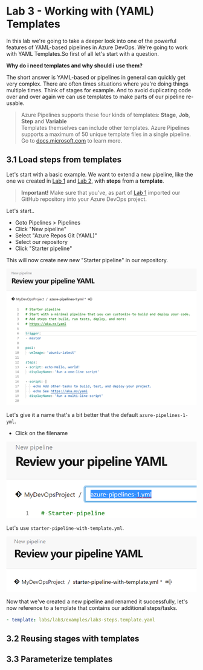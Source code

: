 # Lab 3 - Working with (YAML) Templates

In this lab we're going to take a deeper look into one of the powerful features of YAML-based pipelines in Azure DevOps. We're going to work with YAML Templates.So first of all let's start with a question.

**Why do i need templates and why should i use them?**

The short answer is YAML-based or pipelines in general can quickly get very complex. There are often times situations where you're doing things multiple times. Think of stages for example. And to avoid duplicating code over and over again we can use templates to make parts of our pipeline re-usable.

> Azure Pipelines supports these four kinds of templates: **Stage**, **Job**, **Step** and **Variable**  
> Templates themselves can include other templates. Azure Pipelines supports a maximum of 50 unique template files in a single pipeline. Go to [docs.microsoft.com](https://docs.microsoft.com/azure/devops/pipelines/yaml-schema?view=azure-devops&tabs=schema#template-references) to learn more.

## 3.1 Load steps from templates

Let's start with a basic example. We want to extend a new pipeline, like the one we created in [Lab 1](/labs/lab1/lab1.md) and [Lab 2](/labs/lab2/lab2.md), with **steps** from a **template**.

> **Important!** Make sure that you've, as part of [Lab 1](/labs/lab1/lab1.md#11-create-a-yaml-pipeline-via-gui) imported our GitHub repository into your Azure DevOps project.

Let's start..

* Goto Pipelines > Pipelines
* Click "New pipeline"
* Select "Azure Repos Git (YAML)"
* Select our repository
* Click "Starter pipeline"

This will now create new new "Starter pipeline" in our repository.

![New Starter Pipeline](img/lab3_new_starter_pipeline.png)

Let's give it a name that's a bit better that the default `azure-pipelines-1-yml`.

* Click on the filename

![Rename Starter Pipeline](img/lab3_rename_starter_pipeline.png)

Let's use `starter-pipeline-with-template.yml`.

![Renamed Starter Pipeline](img/lab3_renamed_starter_pipeline.png)

Now that we've created a new pipeline and renamed it successfully, let's now reference to a template that contains our additional steps/tasks.

```YAML
- template: labs/lab3/examples/lab3-steps.template.yaml
```

## 3.2 Reusing stages with templates

## 3.3 Parameterize templates
